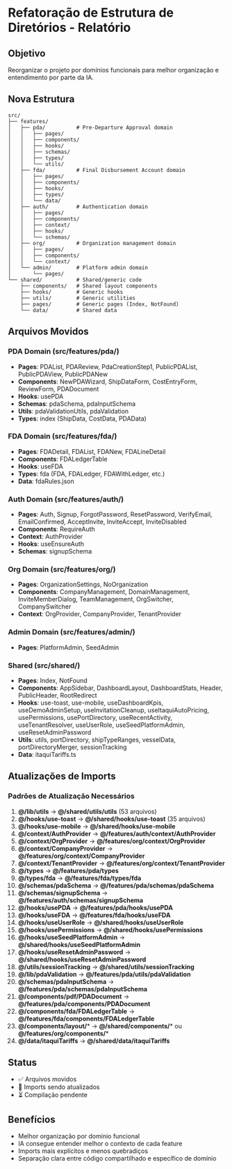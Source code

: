 # Refatoração de Estrutura de Diretórios - Relatório

## Objetivo
Reorganizar o projeto por domínios funcionais para melhor organização e entendimento por parte da IA.

## Nova Estrutura

```
src/
├── features/
│   ├── pda/          # Pre-Departure Approval domain
│   │   ├── pages/
│   │   ├── components/
│   │   ├── hooks/
│   │   ├── schemas/
│   │   ├── types/
│   │   └── utils/
│   ├── fda/          # Final Disbursement Account domain  
│   │   ├── pages/
│   │   ├── components/
│   │   ├── hooks/
│   │   ├── types/
│   │   └── data/
│   ├── auth/         # Authentication domain
│   │   ├── pages/
│   │   ├── components/
│   │   ├── context/
│   │   ├── hooks/
│   │   └── schemas/
│   ├── org/          # Organization management domain
│   │   ├── pages/
│   │   ├── components/
│   │   └── context/
│   └── admin/        # Platform admin domain
│       └── pages/
└── shared/           # Shared/generic code
    ├── components/   # Shared layout components
    ├── hooks/        # Generic hooks
    ├── utils/        # Generic utilities
    ├── pages/        # Generic pages (Index, NotFound)
    └── data/         # Shared data
```

## Arquivos Movidos

### PDA Domain (src/features/pda/)
- **Pages**: PDAList, PDAReview, PdaCreationStep1, PublicPDAList, PublicPDAView, PublicPDANew
- **Components**: NewPDAWizard, ShipDataForm, CostEntryForm, ReviewForm, PDADocument
- **Hooks**: usePDA
- **Schemas**: pdaSchema, pdaInputSchema
- **Utils**: pdaValidationUtils, pdaValidation
- **Types**: index (ShipData, CostData, PDAData)

### FDA Domain (src/features/fda/)
- **Pages**: FDADetail, FDAList, FDANew, FDALineDetail
- **Components**: FDALedgerTable
- **Hooks**: useFDA
- **Types**: fda (FDA, FDALedger, FDAWithLedger, etc.)
- **Data**: fdaRules.json

### Auth Domain (src/features/auth/)
- **Pages**: Auth, Signup, ForgotPassword, ResetPassword, VerifyEmail, EmailConfirmed, AcceptInvite, InviteAccept, InviteDisabled
- **Components**: RequireAuth
- **Context**: AuthProvider
- **Hooks**: useEnsureAuth
- **Schemas**: signupSchema

### Org Domain (src/features/org/)
- **Pages**: OrganizationSettings, NoOrganization
- **Components**: CompanyManagement, DomainManagement, InviteMemberDialog, TeamManagement, OrgSwitcher, CompanySwitcher
- **Context**: OrgProvider, CompanyProvider, TenantProvider

### Admin Domain (src/features/admin/)
- **Pages**: PlatformAdmin, SeedAdmin

### Shared (src/shared/)
- **Pages**: Index, NotFound
- **Components**: AppSidebar, DashboardLayout, DashboardStats, Header, PublicHeader, RootRedirect
- **Hooks**: use-toast, use-mobile, useDashboardKpis, useDemoAdminSetup, useInvitationCleanup, useItaquiAutoPricing, usePermissions, usePortDirectory, useRecentActivity, useTenantResolver, useUserRole, useSeedPlatformAdmin, useResetAdminPassword
- **Utils**: utils, portDirectory, shipTypeRanges, vesselData, portDirectoryMerger, sessionTracking
- **Data**: itaquiTariffs.ts

## Atualizações de Imports

### Padrões de Atualização Necessários

1. **@/lib/utils** → **@/shared/utils/utils** (53 arquivos)
2. **@/hooks/use-toast** → **@/shared/hooks/use-toast** (35 arquivos)
3. **@/hooks/use-mobile** → **@/shared/hooks/use-mobile**
4. **@/context/AuthProvider** → **@/features/auth/context/AuthProvider**
5. **@/context/OrgProvider** → **@/features/org/context/OrgProvider**
6. **@/context/CompanyProvider** → **@/features/org/context/CompanyProvider**
7. **@/context/TenantProvider** → **@/features/org/context/TenantProvider**
8. **@/types** → **@/features/pda/types**
9. **@/types/fda** → **@/features/fda/types/fda**
10. **@/schemas/pdaSchema** → **@/features/pda/schemas/pdaSchema**
11. **@/schemas/signupSchema** → **@/features/auth/schemas/signupSchema**
12. **@/hooks/usePDA** → **@/features/pda/hooks/usePDA**
13. **@/hooks/useFDA** → **@/features/fda/hooks/useFDA**
14. **@/hooks/useUserRole** → **@/shared/hooks/useUserRole**
15. **@/hooks/usePermissions** → **@/shared/hooks/usePermissions**
16. **@/hooks/useSeedPlatformAdmin** → **@/shared/hooks/useSeedPlatformAdmin**
17. **@/hooks/useResetAdminPassword** → **@/shared/hooks/useResetAdminPassword**
18. **@/utils/sessionTracking** → **@/shared/utils/sessionTracking**
19. **@/lib/pdaValidation** → **@/features/pda/utils/pdaValidation**
20. **@/schemas/pdaInputSchema** → **@/features/pda/schemas/pdaInputSchema**
21. **@/components/pdf/PDADocument** → **@/features/pda/components/PDADocument**
22. **@/components/fda/FDALedgerTable** → **@/features/fda/components/FDALedgerTable**
23. **@/components/layout/*** → **@/shared/components/*** ou **@/features/org/components/***
24. **@/data/itaquiTariffs** → **@/shared/data/itaquiTariffs**

## Status
- ✅ Arquivos movidos
- 🔄 Imports sendo atualizados
- ⏳ Compilação pendente

## Benefícios
- Melhor organização por domínio funcional
- IA consegue entender melhor o contexto de cada feature
- Imports mais explícitos e menos quebradiços
- Separação clara entre código compartilhado e específico de domínio
